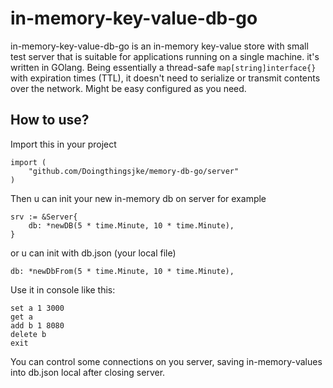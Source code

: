 # in-memory-key-value-db-go

in-memory-key-value-db-go is an in-memory key-value store with small test server that is suitable for applications running on a single machine. it's written in GOlang. Being essentially a thread-safe `map[string]interface{}` with expiration times (TTL), it doesn't need to serialize or transmit contents over the network. Might be easy configured as you need. 

## How to use?

Import this in your project

	import (
		"github.com/Doingthingsjke/memory-db-go/server"
	)

Then u can init your new in-memory db on server for example

	srv := &Server{
		db: *newDB(5 * time.Minute, 10 * time.Minute),
	}

or u can init with db.json (your local file)

	db: *newDbFrom(5 * time.Minute, 10 * time.Minute),

Use it in console like this:

	set a 1 3000
	get a
	add b 1 8080
	delete b
	exit

You can control some connections on you server, saving in-memory-values into db.json local after closing server.
